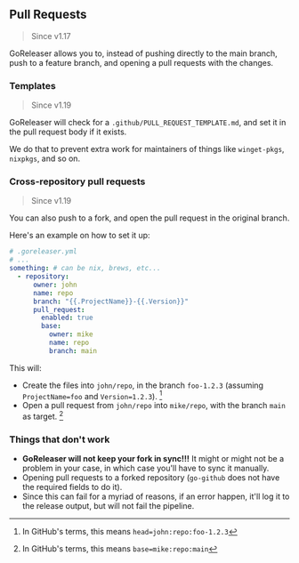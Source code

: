 ## Pull Requests

> Since v1.17

GoReleaser allows you to, instead of pushing directly to the main branch, push
to a feature branch, and opening a pull requests with the changes.

### Templates

> Since v1.19

GoReleaser will check for a `.github/PULL_REQUEST_TEMPLATE.md`, and set it in
the pull request body if it exists.

We do that to prevent extra work for maintainers of things like `winget-pkgs`,
`nixpkgs`, and so on.

### Cross-repository pull requests

> Since v1.19

You can also push to a fork, and open the pull request in the original branch.

Here's an example on how to set it up:

```yaml
# .goreleaser.yml
# ...
something: # can be nix, brews, etc...
  - repository:
      owner: john
      name: repo
      branch: "{{.ProjectName}}-{{.Version}}"
      pull_request:
        enabled: true
        base:
          owner: mike
          name: repo
          branch: main
```

This will:

- Create the files into `john/repo`, in the branch `foo-1.2.3` (assuming
  `ProjectName=foo` and `Version=1.2.3`). [^head]
- Open a pull request from `john/repo` into `mike/repo`, with the branch `main`
  as target. [^base]

[^head]: In GitHub's terms, this means `head=john:repo:foo-1.2.3`
[^base]: In GitHub's terms, this means `base=mike:repo:main`

### Things that don't work

- **GoReleaser will not keep your fork in sync!!!** It might or might not be a
  problem in your case, in which case you'll have to sync it manually.
- Opening pull requests to a forked repository (`go-github` does not have the
  required fields to do it).
- Since this can fail for a myriad of reasons, if an error happen, it'll log it
  to the release output, but will not fail the pipeline.
